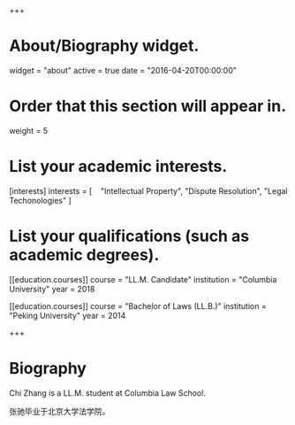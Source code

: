 +++
# About/Biography widget.
widget = "about"
active = true
date = "2016-04-20T00:00:00"

# Order that this section will appear in.
weight = 5

# List your academic interests.
[interests]
  interests = [
    "Intellectual Property",
    "Dispute Resolution",
    "Legal Techonologies"
  ]

# List your qualifications (such as academic degrees).
[[education.courses]]
  course = "LL.M. Candidate"
  institution = "Columbia University"
  year = 2018

[[education.courses]]
  course = "Bachelor of Laws (LL.B.)"
  institution = "Peking University"
  year = 2014

+++

# Biography

Chi Zhang is a LL.M. student at Columbia Law School.

张驰毕业于北京大学法学院。
